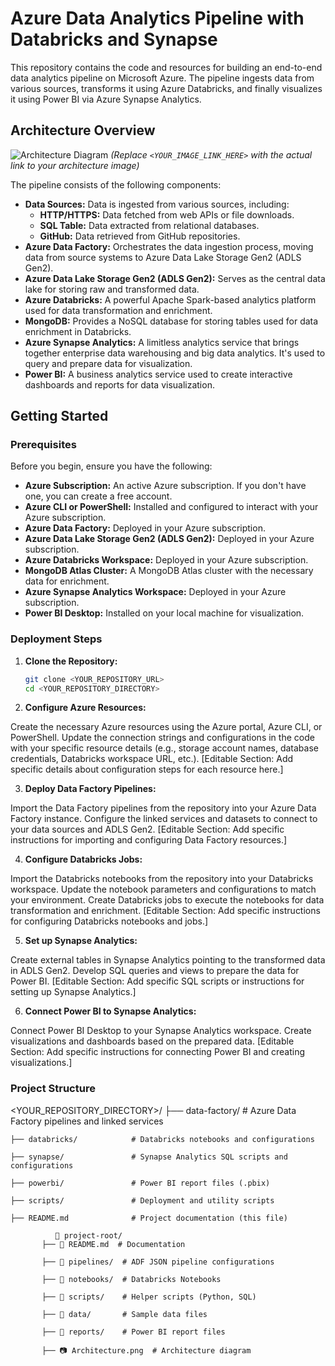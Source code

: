 # Azure Data Analytics Pipeline with Databricks and Synapse

This repository contains the code and resources for building an end-to-end data analytics pipeline on Microsoft Azure. The pipeline ingests data from various sources, transforms it using Azure Databricks, and finally visualizes it using Power BI via Azure Synapse Analytics.

## Architecture Overview

![Architecture Diagram](<YOUR_IMAGE_LINK_HERE>)  *(Replace `<YOUR_IMAGE_LINK_HERE>` with the actual link to your architecture image)*

The pipeline consists of the following components:

- **Data Sources:** Data is ingested from various sources, including:
    - **HTTP/HTTPS:** Data fetched from web APIs or file downloads.
    - **SQL Table:** Data extracted from relational databases.
    - **GitHub:** Data retrieved from GitHub repositories.
- **Azure Data Factory:** Orchestrates the data ingestion process, moving data from source systems to Azure Data Lake Storage Gen2 (ADLS Gen2).
- **Azure Data Lake Storage Gen2 (ADLS Gen2):** Serves as the central data lake for storing raw and transformed data.
- **Azure Databricks:** A powerful Apache Spark-based analytics platform used for data transformation and enrichment.
- **MongoDB:** Provides a NoSQL database for storing tables used for data enrichment in Databricks.
- **Azure Synapse Analytics:** A limitless analytics service that brings together enterprise data warehousing and big data analytics. It's used to query and prepare data for visualization.
- **Power BI:** A business analytics service used to create interactive dashboards and reports for data visualization.

## Getting Started

### Prerequisites

Before you begin, ensure you have the following:

- **Azure Subscription:** An active Azure subscription. If you don't have one, you can create a free account.
- **Azure CLI or PowerShell:** Installed and configured to interact with your Azure subscription.
- **Azure Data Factory:** Deployed in your Azure subscription.
- **Azure Data Lake Storage Gen2 (ADLS Gen2):** Deployed in your Azure subscription.
- **Azure Databricks Workspace:** Deployed in your Azure subscription.
- **MongoDB Atlas Cluster:** A MongoDB Atlas cluster with the necessary data for enrichment.
- **Azure Synapse Analytics Workspace:** Deployed in your Azure subscription.
- **Power BI Desktop:** Installed on your local machine for visualization.

### Deployment Steps

1. **Clone the Repository:**
   ```bash
   git clone <YOUR_REPOSITORY_URL>
   cd <YOUR_REPOSITORY_DIRECTORY>

2. **Configure Azure Resources:**

Create the necessary Azure resources using the Azure portal, Azure CLI, or PowerShell.
Update the connection strings and configurations in the code with your specific resource details (e.g., storage account names, database credentials, Databricks workspace URL, etc.).
[Editable Section: Add specific details about configuration steps for each resource here.]

3. **Deploy Data Factory Pipelines:**
   
Import the Data Factory pipelines from the repository into your Azure Data Factory instance.
Configure the linked services and datasets to connect to your data sources and ADLS Gen2.
[Editable Section: Add specific instructions for importing and configuring Data Factory resources.]

4. **Configure Databricks Jobs:**

Import the Databricks notebooks from the repository into your Databricks workspace.
Update the notebook parameters and configurations to match your environment.
Create Databricks jobs to execute the notebooks for data transformation and enrichment.
[Editable Section: Add specific instructions for configuring Databricks notebooks and jobs.]

5. **Set up Synapse Analytics:**

Create external tables in Synapse Analytics pointing to the transformed data in ADLS Gen2.
Develop SQL queries and views to prepare the data for Power BI.
[Editable Section: Add specific SQL scripts or instructions for setting up Synapse Analytics.]

6. **Connect Power BI to Synapse Analytics:**

Connect Power BI Desktop to your Synapse Analytics workspace.
Create visualizations and dashboards based on the prepared data.
[Editable Section: Add specific instructions for connecting Power BI and creating visualizations.]

### Project Structure
<YOUR_REPOSITORY_DIRECTORY>/
    ├── data-factory/          # Azure Data Factory pipelines and linked services
    
    ├── databricks/            # Databricks notebooks and configurations
    
    ├── synapse/               # Synapse Analytics SQL scripts and configurations
    
    ├── powerbi/               # Power BI report files (.pbix)
    
    ├── scripts/               # Deployment and utility scripts
    
    ├── README.md              # Project documentation (this file)

              📂 project-root/
           ├── 📜 README.md  # Documentation
           
           ├── 📂 pipelines/  # ADF JSON pipeline configurations
           
           ├── 📂 notebooks/  # Databricks Notebooks
           
           ├── 📂 scripts/    # Helper scripts (Python, SQL)
           
           ├── 📂 data/       # Sample data files
           
           ├── 📂 reports/    # Power BI report files
           
           ├── 📷 Architecture.png  # Architecture diagram
